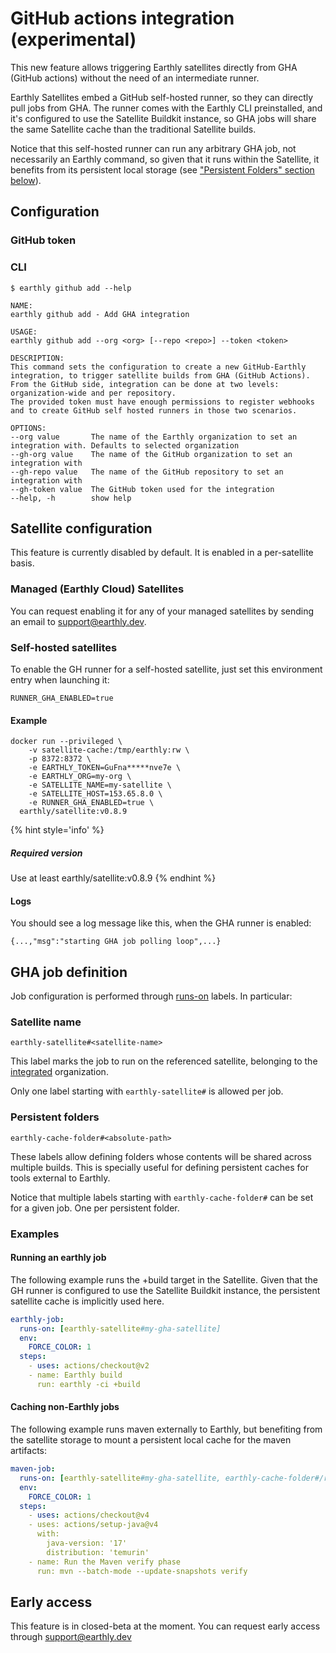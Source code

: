 # GitHub actions integration (**experimental**)

This new feature allows triggering Earthly satellites directly from GHA (GitHub actions) without the need of an intermediate runner. 

Earthly Satellites embed a GitHub self-hosted runner, so they can directly pull jobs from GHA. The runner comes with the Earthly CLI preinstalled, and it's configured to use the Satellite Buildkit instance, so GHA jobs will share the same Satellite cache than the traditional Satellite builds.

Notice that this self-hosted runner can run any arbitrary GHA job, not necessarily an Earthly command, so given that it runs within the Satellite, it benefits from its persistent local storage (see ["Persistent Folders" section below](#persistent-folders)).

## Configuration

### GitHub token

### CLI

`$ earthly github add --help`

``` 
NAME:
earthly github add - Add GHA integration

USAGE:
earthly github add --org <org> [--repo <repo>] --token <token>

DESCRIPTION:
This command sets the configuration to create a new GitHub-Earthly integration, to trigger satellite builds from GHA (GitHub Actions).
From the GitHub side, integration can be done at two levels: organization-wide and per repository.
The provided token must have enough permissions to register webhooks and to create GitHub self hosted runners in those two scenarios.

OPTIONS:
--org value       The name of the Earthly organization to set an integration with. Defaults to selected organization
--gh-org value    The name of the GitHub organization to set an integration with
--gh-repo value   The name of the GitHub repository to set an integration with
--gh-token value  The GitHub token used for the integration
--help, -h        show help
```

## Satellite configuration
This feature is currently disabled by default. It is enabled in a per-satellite basis.

### Managed (Earthly Cloud) Satellites
 You can request enabling it for any of your managed satellites by sending an email to support@earthly.dev.

### Self-hosted satellites
To enable the GH runner for a self-hosted satellite, just set this environment entry when launching it: 
```
RUNNER_GHA_ENABLED=true
```
#### Example
```shell
docker run --privileged \
    -v satellite-cache:/tmp/earthly:rw \
    -p 8372:8372 \
    -e EARTHLY_TOKEN=GuFna*****nve7e \ 
    -e EARTHLY_ORG=my-org \
    -e SATELLITE_NAME=my-satellite \
    -e SATELLITE_HOST=153.65.8.0 \
    -e RUNNER_GHA_ENABLED=true \
  earthly/satellite:v0.8.9
```
{% hint style='info' %}
##### Required version
Use at least earthly/satellite:v0.8.9
{% endhint %}

#### Logs
You should see a log message like this, when the GHA runner is enabled: 
```
{...,"msg":"starting GHA job polling loop",...}
```

## GHA job definition
Job configuration is performed through [runs-on](https://docs.github.com/en/actions/using-workflows/workflow-syntax-for-github-actions#jobsjob_idruns-on) labels. In particular:

### Satellite name
```
earthly-satellite#<satellite-name>
```
This label marks the job to run on the referenced satellite, belonging to the [integrated](#cli) organization. 

Only one label starting with `earthly-satellite#` is allowed per job.
### Persistent folders
```
earthly-cache-folder#<absolute-path>
```
These labels allow defining folders whose contents will be shared across multiple builds.
This is specially useful for defining persistent caches for tools external to Earthly. 

Notice that multiple labels starting with `earthly-cache-folder#` can be set for a given job. One per persistent folder.

### Examples
#### Running an earthly job
The following example runs the +build target in the Satellite. Given that the GH runner is configured to use the Satellite Buildkit instance, the persistent satellite cache is implicitly used here.
```yml
earthly-job:
  runs-on: [earthly-satellite#my-gha-satellite]
  env:
    FORCE_COLOR: 1
  steps:
    - uses: actions/checkout@v2
    - name: Earthly build
      run: earthly -ci +build
```
#### Caching non-Earthly jobs
The following example runs maven externally to Earthly, but benefiting from the satellite storage to mount a persistent local cache for the maven artifacts:  
```yml
maven-job:
  runs-on: [earthly-satellite#my-gha-satellite, earthly-cache-folder#/root/.m2]
  env:
    FORCE_COLOR: 1
  steps:
    - uses: actions/checkout@v4
    - uses: actions/setup-java@v4
      with:
        java-version: '17'
        distribution: 'temurin'
    - name: Run the Maven verify phase
      run: mvn --batch-mode --update-snapshots verify
```
## Early access
This feature is in closed-beta at the moment. You can request early access through support@earthly.dev